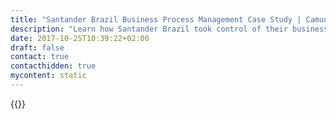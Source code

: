 ```yaml
---
title: "Santander Brazil Business Process Management Case Study | Camunda BPM"
description: "Learn how Santander Brazil took control of their business process automation and improved efficiency in their organization with Camunda. Camunda is the leader for workflow automation based on Java and BPMN 2.0. "
date: 2017-10-25T10:39:22+02:00
draft: false
contact: true
contacthidden: true
mycontent: static
---
```

{{<case-study-single
company="Santander Brazil"
companydescription="Camunda powers workflow and decision automation at Banco Santander Brazil and across 42 of its subsidaries including SANTANDER S.A. - SERVIÇOS TÉCNICOS, ADMINISTRATIVOS E DE CORRETAGEM DE SEGURO; SANTANDER BRASIL ASSET MANAGEMENT DTVM S.A; WEBCASAS S.A. and AQUANIMA BRASIL LTDA.  Banco Santander (SAN SM, STD US, BNC LN) is a leading retail and commercial bank, founded in 1857 and headquartered in Spain. It has a meaningful presence in 10 core markets in Europe and the Americas, and is the largest bank in the euro zone by market capitalization. At the end of 2018, Banco Santander had EUR 981 billion in customer funds (deposits and mutual funds), 144 million customers, 13,000 branches and 200,000 employees. Banco Santander made attributable profit of EUR 7,810 million in 2018, an increase of 18% compared to the previous year."
customerquote=""
teaser="Banco Santander is a leading retail and commercial bank"
usecase=""
videolink=""
logo="//images.ctfassets.net/vpidbgnakfvf/1ksTcTCO0CSiiEtV0zBAKQ/1da3b0eb9fda115f2d1fb40442171c77/santander-logo-2018.svg"
pdf=""
thumbnail="">}}